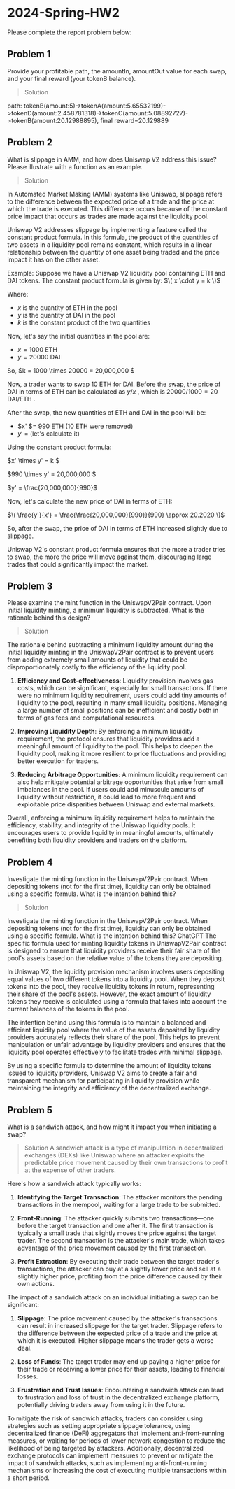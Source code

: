 # 2024-Spring-HW2

Please complete the report problem below:

## Problem 1
Provide your profitable path, the amountIn, amountOut value for each swap, and your final reward (your tokenB balance).

> Solution

path: tokenB(amount:5)->tokenA(amount:5.65532199)->tokenD(amount:2.458781318)->tokenC(amount:5.08892727)->tokenB(amount:20.12988895), final reward=20.129889

## Problem 2
What is slippage in AMM, and how does Uniswap V2 address this issue? Please illustrate with a function as an example.

> Solution

In Automated Market Making (AMM) systems like Uniswap, slippage refers to the difference between the expected price of a trade and the price at which the trade is executed. This difference occurs because of the constant price impact that occurs as trades are made against the liquidity pool.

Uniswap V2 addresses slippage by implementing a feature called the constant product formula. In this formula, the product of the quantities of two assets in a liquidity pool remains constant, which results in a linear relationship between the quantity of one asset being traded and the price impact it has on the other asset.

Example:
Suppose we have a Uniswap V2 liquidity pool containing ETH and DAI tokens. The constant product formula is given by:
$\( x \cdot y = k \)$

Where:
-  $x$  is the quantity of ETH in the pool
-  $y$  is the quantity of DAI in the pool
-  $k$  is the constant product of the two quantities

Now, let's say the initial quantities in the pool are:
-  $x = 1000$  ETH
-  $y = 20000$  DAI

So,  $k = 1000 \times 20000 = 20,000,000 $

Now, a trader wants to swap 10 ETH for DAI. Before the swap, the price of DAI in terms of ETH can be calculated as  $y / x$ , which is  $20000 / 1000 = 20$ DAI/ETH .

After the swap, the new quantities of ETH and DAI in the pool will be:
-  $x' $= 990 ETH (10 ETH were removed)
-  $y'$ =  (let's calculate it)

Using the constant product formula:

 $x' \times y' = k $

 $990 \times y' = 20,000,000 $

 $y' = \frac{20,000,000}{990}$

Now, let's calculate the new price of DAI in terms of ETH:

$\( \frac{y'}{x'} = \frac{\frac{20,000,000}{990}}{990} \approx 20.2020 \)$

So, after the swap, the price of DAI in terms of ETH increased slightly due to slippage.

Uniswap V2's constant product formula ensures that the more a trader tries to swap, the more the price will move against them, discouraging large trades that could significantly impact the market.

## Problem 3
Please examine the mint function in the UniswapV2Pair contract. Upon initial liquidity minting, a minimum liquidity is subtracted. What is the rationale behind this design?

> Solution

The rationale behind subtracting a minimum liquidity amount during the initial liquidity minting in the UniswapV2Pair contract is to prevent users from adding extremely small amounts of liquidity that could be disproportionately costly to the efficiency of the liquidity pool.
1. **Efficiency and Cost-effectiveness**: Liquidity provision involves gas costs, which can be significant, especially for small transactions. If there were no minimum liquidity requirement, users could add tiny amounts of liquidity to the pool, resulting in many small liquidity positions. Managing a large number of small positions can be inefficient and costly both in terms of gas fees and computational resources.

2. **Improving Liquidity Depth**: By enforcing a minimum liquidity requirement, the protocol ensures that liquidity providers add a meaningful amount of liquidity to the pool. This helps to deepen the liquidity pool, making it more resilient to price fluctuations and providing better execution for traders.

3. **Reducing Arbitrage Opportunities**: A minimum liquidity requirement can also help mitigate potential arbitrage opportunities that arise from small imbalances in the pool. If users could add minuscule amounts of liquidity without restriction, it could lead to more frequent and exploitable price disparities between Uniswap and external markets.

Overall, enforcing a minimum liquidity requirement helps to maintain the efficiency, stability, and integrity of the Uniswap liquidity pools. It encourages users to provide liquidity in meaningful amounts, ultimately benefiting both liquidity providers and traders on the platform.

## Problem 4
Investigate the minting function in the UniswapV2Pair contract. When depositing tokens (not for the first time), liquidity can only be obtained using a specific formula. What is the intention behind this?

> Solution

Investigate the minting function in the UniswapV2Pair contract. When depositing tokens (not for the first time), liquidity can only be obtained using a specific formula. What is the intention behind this?
ChatGPT
The specific formula used for minting liquidity tokens in UniswapV2Pair contract is designed to ensure that liquidity providers receive their fair share of the pool's assets based on the relative value of the tokens they are depositing.

In Uniswap V2, the liquidity provision mechanism involves users depositing equal values of two different tokens into a liquidity pool. When they deposit tokens into the pool, they receive liquidity tokens in return, representing their share of the pool's assets. However, the exact amount of liquidity tokens they receive is calculated using a formula that takes into account the current balances of the tokens in the pool.

The intention behind using this formula is to maintain a balanced and efficient liquidity pool where the value of the assets deposited by liquidity providers accurately reflects their share of the pool. This helps to prevent manipulation or unfair advantage by liquidity providers and ensures that the liquidity pool operates effectively to facilitate trades with minimal slippage.

By using a specific formula to determine the amount of liquidity tokens issued to liquidity providers, Uniswap V2 aims to create a fair and transparent mechanism for participating in liquidity provision while maintaining the integrity and efficiency of the decentralized exchange.

## Problem 5
What is a sandwich attack, and how might it impact you when initiating a swap?

> Solution
> A sandwich attack is a type of manipulation in decentralized exchanges (DEXs) like Uniswap where an attacker exploits the predictable price movement caused by their own transactions to profit at the expense of other traders.

Here's how a sandwich attack typically works:

1. **Identifying the Target Transaction**: The attacker monitors the pending transactions in the mempool, waiting for a large trade to be submitted.

2. **Front-Running**: The attacker quickly submits two transactions—one before the target transaction and one after it. The first transaction is typically a small trade that slightly moves the price against the target trader. The second transaction is the attacker's main trade, which takes advantage of the price movement caused by the first transaction.

3. **Profit Extraction**: By executing their trade between the target trader's transactions, the attacker can buy at a slightly lower price and sell at a slightly higher price, profiting from the price difference caused by their own actions.

The impact of a sandwich attack on an individual initiating a swap can be significant:

1. **Slippage**: The price movement caused by the attacker's transactions can result in increased slippage for the target trader. Slippage refers to the difference between the expected price of a trade and the price at which it is executed. Higher slippage means the trader gets a worse deal.

2. **Loss of Funds**: The target trader may end up paying a higher price for their trade or receiving a lower price for their assets, leading to financial losses.

3. **Frustration and Trust Issues**: Encountering a sandwich attack can lead to frustration and loss of trust in the decentralized exchange platform, potentially driving traders away from using it in the future.

To mitigate the risk of sandwich attacks, traders can consider using strategies such as setting appropriate slippage tolerance, using decentralized finance (DeFi) aggregators that implement anti-front-running measures, or waiting for periods of lower network congestion to reduce the likelihood of being targeted by attackers. Additionally, decentralized exchange protocols can implement measures to prevent or mitigate the impact of sandwich attacks, such as implementing anti-front-running mechanisms or increasing the cost of executing multiple transactions within a short period.
